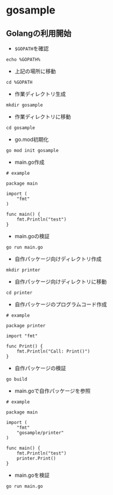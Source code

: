 # gosample

## Golangの利用開始

* `$GOPATH`を確認

~~~
echo %GOPATH%
~~~

* 上記の場所に移動

~~~
cd %GOPATH
~~~

* 作業ディレクトリ生成

~~~
mkdir gosample
~~~

* 作業ディレクトリに移動

~~~
cd gosample
~~~

* go.mod初期化

~~~
go mod init gosample
~~~

* main.go作成

~~~
# example

package main

import (
	"fmt"
)

func main() {
	fmt.Println("test")
}
~~~

* main.goの検証

~~~
go run main.go
~~~

* 自作パッケージ向けディレクトリ作成

~~~
mkdir printer
~~~

* 自作パッケージ向けディレクトリに移動

~~~
cd printer
~~~

* 自作パッケージのプログラムコード作成

~~~
# example

package printer

import "fmt"

func Print() {
	fmt.Println("Call: Print()")
}
~~~

* 自作パッケージの検証

~~~
go build
~~~

* main.goで自作パッケージを参照

~~~
# example

package main

import (
	"fmt"
	"gosample/printer"
)

func main() {
	fmt.Println("test")
	printer.Print()
}
~~~

* main.goを検証

~~~
go run main.go
~~~